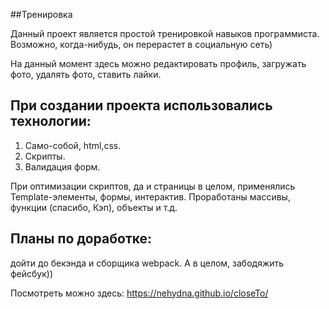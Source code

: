 ##Тренировка

Данный проект является простой тренировкой навыков программиста.  
Возможно, когда-нибудь, он перерастет в социальную сеть)  

На данный момент здесь можно редактировать профиль, загружать фото, удалять фото, ставить лайки.

## При создании проекта использовались технологии:

1. Само-собой, html,css.
2. Скрипты.
3. Валидация форм. 

При оптимизации скриптов, да и страницы в целом, применялись Template-элементы, формы, интерактив. Проработаны массивы, функции (спасибо, Кэп), объекты и т.д.

## Планы по доработке:  

дойти до бекэнда и сборщика webpack. А в целом, забодяжить фейсбук))


Посмотреть можно здесь: https://nehydna.github.io/closeTo/



